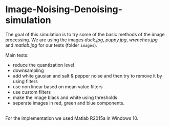 # Image-Noising-Denoising-simulation
The goal of this simulation is to try some of the basic methods of the image processing. We are using the images *duck.jpg*, *puppy.jpg*, *wrenches.jpg* and *matlab.jpg* for our tests (folder `images`).<br/> 

Main tests:
- reduce the quantization level
- downsampling
- add white gausian and salt & pepper noise and then try to remove it by using filters
- use non linear based on mean value filters
- use custom filters
- make the image black and white using thresholds
- seperate images in red, green and blue components.

<br/>For the implementation we used Matlab R2015a in Windows 10.
